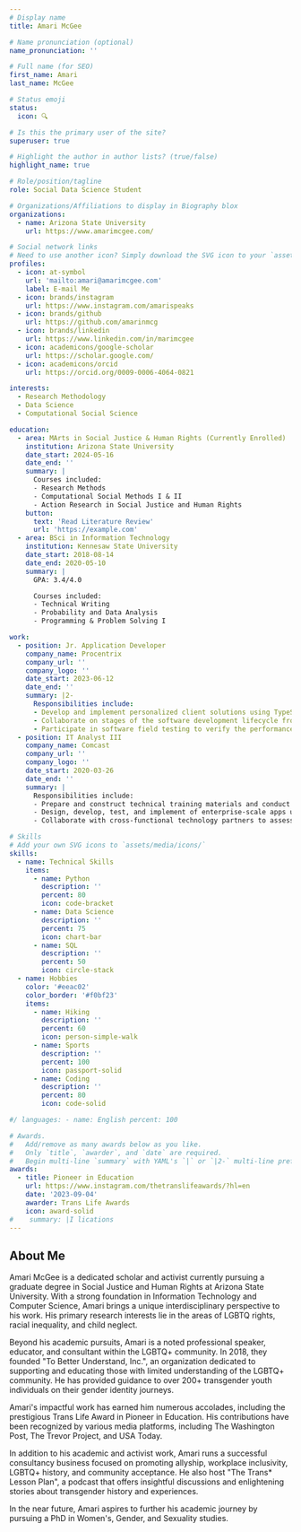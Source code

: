 ```yaml
---
# Display name
title: Amari McGee

# Name pronunciation (optional)
name_pronunciation: ''

# Full name (for SEO)
first_name: Amari
last_name: McGee

# Status emoji
status:
  icon: 🔍

# Is this the primary user of the site?
superuser: true

# Highlight the author in author lists? (true/false)
highlight_name: true

# Role/position/tagline
role: Social Data Science Student

# Organizations/Affiliations to display in Biography blox
organizations:
  - name: Arizona State University
    url: https://www.amarimcgee.com/

# Social network links
# Need to use another icon? Simply download the SVG icon to your `assets/media/icons/` folder.
profiles:
  - icon: at-symbol
    url: 'mailto:amari@amarimcgee.com'
    label: E-mail Me
  - icon: brands/instagram
    url: https://www.instagram.com/amarispeaks
  - icon: brands/github
    url: https://github.com/amarinmcg
  - icon: brands/linkedin
    url: https://www.linkedin.com/in/marimcgee
  - icon: academicons/google-scholar
    url: https://scholar.google.com/
  - icon: academicons/orcid
    url: https://orcid.org/0009-0006-4064-0821

interests:
  - Research Methodology
  - Data Science
  - Computational Social Science

education:
  - area: MArts in Social Justice & Human Rights (Currently Enrolled)
    institution: Arizona State University
    date_start: 2024-05-16
    date_end: ''
    summary: |
      Courses included:
      - Research Methods
      - Computational Social Methods I & II
      - Action Research in Social Justice and Human Rights
    button:
      text: 'Read Literature Review'
      url: 'https://example.com'
  - area: BSci in Information Technology
    institution: Kennesaw State University
    date_start: 2018-08-14
    date_end: 2020-05-10
    summary: |
      GPA: 3.4/4.0

      Courses included:
      - Technical Writing
      - Probability and Data Analysis
      - Programming & Problem Solving I

work:
  - position: Jr. Application Developer
    company_name: Procentrix
    company_url: ''
    company_logo: ''
    date_start: 2023-06-12
    date_end: ''
    summary: |2-
      Responsibilities include:
      - Develop and implement personalized client solutions using TypeScript, Javascript, and C#
      - Collaborate on stages of the software development lifecycle from requirement gathering to production releases
      - Participate in software field testing to verify the performance of developed projects to identify issues and make necessary modifications
  - position: IT Analyst III
    company_name: Comcast
    company_url: ''
    company_logo: ''
    date_start: 2020-03-26
    date_end: ''
    summary: |
      Responsibilities include:
      - Prepare and construct technical training materials and conduct weekly training seminars across the organization on M365 applications
      - Design, develop, test, and implement of enterprise-scale apps using SharePoint and Power Platform (Power Apps, Power Automate & Power BI) to increase company productivity automation by 75%
      - Collaborate with cross-functional technology partners to assess overall impacts and determine technology solutions with M365 products with a 100% eNPS rate

# Skills
# Add your own SVG icons to `assets/media/icons/`
skills:
  - name: Technical Skills
    items:
      - name: Python
        description: ''
        percent: 80
        icon: code-bracket
      - name: Data Science
        description: ''
        percent: 75
        icon: chart-bar
      - name: SQL
        description: ''
        percent: 50
        icon: circle-stack
  - name: Hobbies
    color: '#eeac02'
    color_border: '#f0bf23'
    items:
      - name: Hiking
        description: ''
        percent: 60
        icon: person-simple-walk
      - name: Sports
        description: ''
        percent: 100
        icon: passport-solid
      - name: Coding
        description: ''
        percent: 80
        icon: code-solid

#/ languages: - name: English percent: 100 

# Awards.
#   Add/remove as many awards below as you like.
#   Only `title`, `awarder`, and `date` are required.
#   Begin multi-line `summary` with YAML's `|` or `|2-` multi-line prefix and indent 2 spaces below.
awards:
  - title: Pioneer in Education
    url: https://www.instagram.com/thetranslifeawards/?hl=en
    date: '2023-09-04'
    awarder: Trans Life Awards
    icon: award-solid
#    summary: |I lications
---
```


## About Me

Amari McGee is a dedicated scholar and activist currently pursuing a graduate degree in Social Justice and Human Rights at Arizona State University. With a strong foundation in Information Technology and Computer Science, Amari brings a unique interdisciplinary perspective to his work. His primary research interests lie in the areas of LGBTQ rights, racial inequality, and child neglect.

Beyond his academic pursuits, Amari is a noted professional speaker, educator, and consultant within the LGBTQ+ community. In 2018, they founded "To Better Understand, Inc.", an organization dedicated to supporting and educating those with limited understanding of the LGBTQ+ community. He has provided guidance to over 200+ transgender youth individuals on their gender identity journeys.

Amari's impactful work has earned him numerous accolades, including the prestigious Trans Life Award in Pioneer in Education. His contributions have been recognized by various media platforms, including The Washington Post, The Trevor Project, and USA Today.

In addition to his academic and activist work, Amari runs a successful consultancy business focused on promoting allyship, workplace inclusivity, LGBTQ+ history, and community acceptance. He also host "The Trans* Lesson Plan", a podcast that offers insightful discussions and enlightening stories about transgender history and experiences.

In the near future, Amari aspires to further his academic journey by pursuing a PhD in Women's, Gender, and Sexuality studies.
